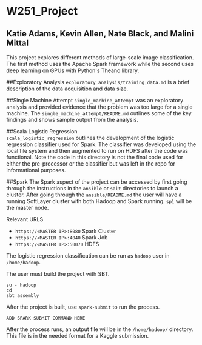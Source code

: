 # W251_Project
## Katie Adams, Kevin Allen, Nate Black, and Malini Mittal  

This project explores different methods of large-scale image classification. The first method uses the Apache Spark framework while the second uses deep learning on GPUs with Python's Theano library.

##Exploratory Analysis
``exploratory_analysis/training_data.md`` is a brief description of the data acquisition and data size.  

##Single Machine Attempt
`single_machine_attempt` was an exploratory analysis and provided evidence that the problem was too large for a single machine. The `single_machine_attempt/README.md` outlines some of the key findings and shows sample output from the analysis.  

##Scala Logistic Regression  
`scala_logistic_regression` outlines the development of the logistic regression classifier used for Spark. The classifier was developed using the local file system and then augmented to run on HDFS after the code was functional. Note the code in this directory is not the final code used for either the pre-processor or the classifier but was left in the repo for informational purposes.  

##Spark
The Spark aspect of the project can be accessed by first going through the instructions in the `ansible` or `salt` directories to launch a cluster. After going through the `ansible/README.md` the user will have a running SoftLayer cluster with both Hadoop and Spark running. `sp1` will be the master node.

Relevant URLS  
- `https://<MASTER IP>:8080` Spark Cluster
- `https://<MASTER IP>:4040` Spark Job
- `https://<MASTER IP>:50070` HDFS


The logistic regression classification can be run as `hadoop` user in `/home/hadoop`.  

The user must build the project with SBT.

```
su - hadoop
cd
sbt assembly
```

After the project is built, use `spark-submit` to run the process.

```
ADD SPARK SUBMIT COMMAND HERE
```

After the process runs, an output file will be in the `/home/hadoop/` directory. This file is in the needed format for a Kaggle submission.


